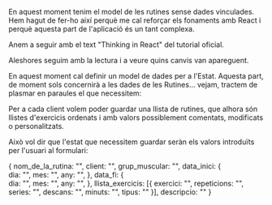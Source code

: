 En aquest moment tenim el model de les rutines sense dades vinculades. Hem hagut de fer-ho així perquè me cal reforçar els fonaments amb React i perquè aquesta part de l'aplicació és un tant complexa.

Anem a seguir amb el text "Thinking in React" del tutorial oficial.

Aleshores seguim amb la lectura i a veure quins canvis van apareguent.

En aquest moment cal definir un model de dades per a l'Estat. Aquesta part, de moment sols concernirà a les dades de les Rutines... vejam, tractem de plasmar en paraules el que necessitem:

Per a cada client volem poder guardar una llista de rutines, que alhora són llistes d'exercicis ordenats i amb valors possiblement comentats, modificats o personalitzats.

Això vol dir que l'estat que necessitem guardar seràn els valors introduïts per l'usuari al formulari:

{
    nom_de_la_rutina: "",
    client: "",
    grup_muscular: "",
    data_inici: {  
      dia: "",
      mes: "",
      any: "",
    },
    data_fi: {    
      dia: "",
      mes: "",
      any: "",
    },
    llista_exercicis: [{
      exercici: "",
      repeticions: "",
      series: "",
      descans: "",
      minuts: "",
      tipus: ""
    }],
    descripcio: ""
}
